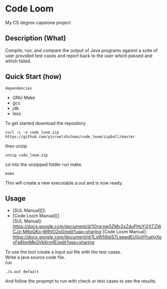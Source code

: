 # **Code Loom**
My CS degree capstone project

## Description (What)
Compile, run, and compare the output of Java programs agaisnt a suite of user provided test cases and report back to the user which passed and which failed.

## Quick Start (how)
`dependencies`
- GNU Make
- gcc
- jdk
- less

To get started download the repository
```
curl -L -o code_loom.zip  https://github.com/yisroelshulman/code_loom/zipball/master
```

then unzip
```
unzip code_loom.zip
```

cd into the unzipped folder
run  make
```
make
```

This will create a new executable a.out and is now ready.

## Usage
- [SUL Manual][]\
- [Code Loom Manual][]\
[SUL Manual]: https://docs.google.com/document/d/1Orgrxw0ZMv2xZduPHcYj2XTZWCJz-M6pQKo-W9VO2o0/edit?usp=sharing
[Code Loom Manual]: https://docs.google.com/document/d/1LsW59idS7LsewdEUGofjYueIyXoyFe6hmMkGVkKrmfE/edit?usp=sharing

To use the tool create a input.sul file with the test cases.\
Write a java source code file.\
run
```
./a.out default
```
And follow the propmpt to run with check or test cases to see the results.